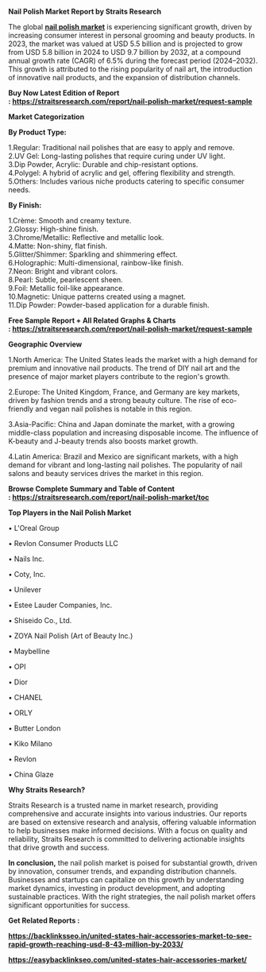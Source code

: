 <p><strong>Nail Polish Market Report by Straits Research</strong></p>
<p>The global&nbsp;<strong><a href="https://straitsresearch.com/report/nail-polish-market">nail polish market</a></strong> is experiencing significant growth, driven by increasing consumer interest in personal grooming and beauty products. In 2023, the market was valued at USD 5.5 billion and is projected to grow from USD 5.8 billion in 2024 to USD 9.7 billion by 2032, at a compound annual growth rate (CAGR) of 6.5% during the forecast period (2024&ndash;2032). This growth is attributed to the rising popularity of nail art, the introduction of innovative nail products, and the expansion of distribution channels.</p>
<p><strong>Buy Now Latest Edition of Report :&nbsp;<a href="https://straitsresearch.com/report/nail-polish-market/request-sample">https://straitsresearch.com/report/nail-polish-market/request-sample</a>&nbsp;</strong></p>
<p><strong>Market Categorization</strong></p>
<p><strong>By Product Type:</strong></p>
<p>1.Regular: Traditional nail polishes that are easy to apply and remove.<br />2.UV Gel: Long-lasting polishes that require curing under UV light.<br />3.Dip Powder, Acrylic: Durable and chip-resistant options.<br />4.Polygel: A hybrid of acrylic and gel, offering flexibility and strength.<br />5.Others: Includes various niche products catering to specific consumer needs.</p>
<p><strong>By Finish:</strong></p>
<p>1.Cr&egrave;me: Smooth and creamy texture.<br />2.Glossy: High-shine finish.<br />3.Chrome/Metallic: Reflective and metallic look.<br />4.Matte: Non-shiny, flat finish.<br />5.Glitter/Shimmer: Sparkling and shimmering effect.<br />6.Holographic: Multi-dimensional, rainbow-like finish.<br />7.Neon: Bright and vibrant colors.<br />8.Pearl: Subtle, pearlescent sheen.<br />9.Foil: Metallic foil-like appearance.<br />10.Magnetic: Unique patterns created using a magnet.<br />11.Dip Powder: Powder-based application for a durable finish.</p>
<p><strong>Free Sample Report + All Related Graphs &amp; Charts :&nbsp;<a href="https://straitsresearch.com/report/nail-polish-market/request-sample">https://straitsresearch.com/report/nail-polish-market/request-sample</a>&nbsp;</strong></p>
<p><strong>Geographic Overview</strong></p>
<p>1.North America: The United States leads the market with a high demand for premium and innovative nail products. The trend of DIY nail art and the presence of major market players contribute to the region's growth.</p>
<p>2.Europe: The United Kingdom, France, and Germany are key markets, driven by fashion trends and a strong beauty culture. The rise of eco-friendly and vegan nail polishes is notable in this region.</p>
<p>3.Asia-Pacific: China and Japan dominate the market, with a growing middle-class population and increasing disposable income. The influence of K-beauty and J-beauty trends also boosts market growth.</p>
<p>4.Latin America: Brazil and Mexico are significant markets, with a high demand for vibrant and long-lasting nail polishes. The popularity of nail salons and beauty services drives the market in this region.</p>
<p><strong>Browse Complete Summary and Table of Content :&nbsp;<a href="https://straitsresearch.com/report/nail-polish-market/toc">https://straitsresearch.com/report/nail-polish-market/toc</a>&nbsp;</strong></p>
<p><strong>Top Players in the Nail Polish Market</strong></p>
<p>&bull; L'Oreal Group</p>
<p>&bull; Revlon Consumer Products LLC</p>
<p>&bull; Nails Inc.</p>
<p>&bull; Coty, Inc.</p>
<p>&bull; Unilever</p>
<p>&bull; Estee Lauder Companies, Inc.</p>
<p>&bull; Shiseido Co., Ltd.</p>
<p>&bull; ZOYA Nail Polish (Art of Beauty Inc.)</p>
<p>&bull; Maybelline</p>
<p>&bull; OPI</p>
<p>&bull; Dior</p>
<p>&bull; CHANEL</p>
<p>&bull; ORLY</p>
<p>&bull; Butter London</p>
<p>&bull; Kiko Milano</p>
<p>&bull; Revlon</p>
<p>&bull; China Glaze</p>
<p><strong>Why Straits Research?</strong></p>
<p>Straits Research is a trusted name in market research, providing comprehensive and accurate insights into various industries. Our reports are based on extensive research and analysis, offering valuable information to help businesses make informed decisions. With a focus on quality and reliability, Straits Research is committed to delivering actionable insights that drive growth and success.</p>
<p><strong>In conclusion,</strong> the nail polish market is poised for substantial growth, driven by innovation, consumer trends, and expanding distribution channels. Businesses and startups can capitalize on this growth by understanding market dynamics, investing in product development, and adopting sustainable practices. With the right strategies, the nail polish market offers significant opportunities for success.</p>
<p><strong>Get Related Reports :</strong></p>
<p><strong><a href="https://backlinksseo.in/united-states-hair-accessories-market-to-see-rapid-growth-reaching-usd-8-43-million-by-2033/">https://backlinksseo.in/united-states-hair-accessories-market-to-see-rapid-growth-reaching-usd-8-43-million-by-2033/</a></strong></p>
<p><strong><a href="https://easybacklinkseo.com/united-states-hair-accessories-market/">https://easybacklinkseo.com/united-states-hair-accessories-market/</a><br /></strong></p>

